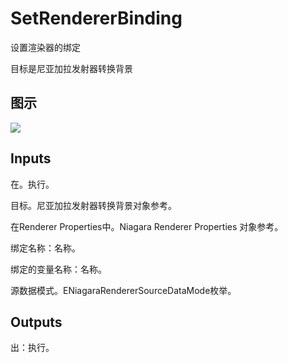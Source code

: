 # SetRendererBinding

设置渲染器的绑定

目标是尼亚加拉发射器转换背景

## 图示

![]($-20221218-19033027.png)

## Inputs

在。执行。

目标。尼亚加拉发射器转换背景对象参考。

在Renderer Properties中。Niagara Renderer Properties 对象参考。

绑定名称：名称。

绑定的变量名称：名称。

源数据模式。ENiagaraRendererSourceDataMode枚举。  

## Outputs

出：执行。
